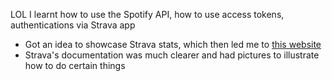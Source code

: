 LOL I learnt how to use the Spotify API, how to use access tokens, authentications via Strava app

- Got an idea to showcase Strava stats, which then led me to [this website](https://developers.strava.com/docs/getting-started/)
- Strava's documentation was much clearer and had pictures to illustrate how to do certain things
